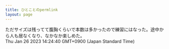 ```yaml
---
title: ひとことのpermlink
layout: page
---
```

<div class="box" dt="1674710680159">
  ただサイズは残ってて腹胸くらいで本数は多かったので練習にはなった。途中から人も居なくなり、なかなか楽しめた。
  <div class="content is-small">Thu Jan 26 2023 14:24:40 GMT+0900 (Japan Standard Time)</div>
</div>